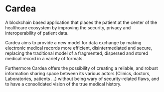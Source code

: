 # Cardea

A blockchain based application that places the patient at the center of the healthcare ecosystem by improving the security, privacy and interoperability of patient data. 

Cardea aims to provide a new model for data exchange by making electronic medical records more efficient, disintermediated and secure, replacing the traditional model of a fragmented, dispersed and stored medical record in a variety of formats.

Furthermore Cardea offers the possibility of creating a reliable, and robust information sharing space between its various actors (Clinics, doctors, Laboratories, patients ...) without being wary of security-related flaws, and to have a consolidated vision of the true medical history.